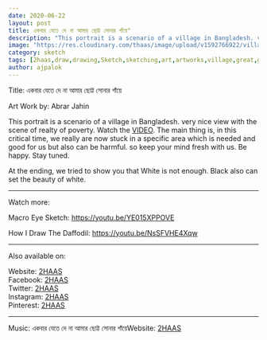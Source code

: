 ```yaml
---
date: 2020-06-22
layout: post
title: একবার যেতে দে না আমার ছোট্ট সোনার গাঁয়ে"
description: "This portrait is a scenario of a village in Bangladesh. very nice view with the scene of realty of poverty. Read more on: https://2haas.ml/amar-sotto-sonar-gayen"
image: "https://res.cloudinary.com/thaas/image/upload/v1592766922/village_temp_ekiqyd.jpg"
category: sketch
tags: [2haas,draw,drawing,Sketch,sketching,art,artworks,village,great,great scenario,poor,lockdown,quarantines,black lives matter,#YouTubeBlack,YouTubeBlack,White,black,black and white]
author: ajpalok
---
```


Title: একবার যেতে দে না আমার ছোট্ট সোনার গাঁয়ে  

Art Work by: Abrar Jahin 

This portrait is a scenario of a village in Bangladesh. very nice view with the scene of realty of poverty. Watch the <a href="https://youtu.be/CZdrRcEnWa8">VIDEO</a>.  The main thing is, in this critical time, we really are now stuck in a specific area which is needed and good for us but also can be harmful. so keep your mind fresh with us. Be happy. Stay tuned.  

At the ending, we tried to show you that White is not enough. Black also can set the beauty of white. 

------------------------------------------------------------------------------------

Watch more:

Macro Eye Sketch: https://youtu.be/YE015XPPOVE

How I Draw The Daffodil: https://youtu.be/NsSFVHE4Xqw

------------------------------------------------------------------------------------

Also available on:

Website: [2HAAS](https://2haas.ml/)  
Facebook: [2HAAS](https://facebook.com/2haas)  
Twitter: [2HAAS](https://twitter.com/2haas_ml)  
Instagram: [2HAAS](https://instagram.com/2haas.ml)  
Pinterest: [2HAAS](https://pinterest.com/2haas_ml)  
  
------------------------------------------------------------------------------------

Music: একবার যেতে দে না আমার ছোট্ট সোনার গাঁয়েWebsite: [2HAAS](https://2haas.ml/)  
